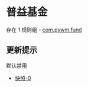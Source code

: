 # 普益基金

存在 1 规则组 - [com.pywm.fund](/src/apps/com.pywm.fund.ts)

## 更新提示

默认禁用

- [快照-0](https://i.gkd.li/import/13327271)
